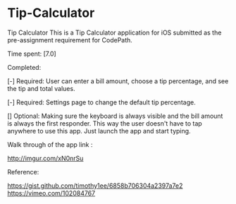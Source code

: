 # Tip-Calculator
Tip Calculator
This is a Tip Calculator application for iOS submitted as the pre-assignment requirement for CodePath.

Time spent: [7.0]

Completed:

[-] Required: User can enter a bill amount, choose a tip percentage, and see the tip and total values.

[-] Required: Settings page to change the default tip percentage.

[] Optional: Making sure the keyboard is always visible and the bill amount is always the first responder. This way the user doesn't have to tap anywhere to use this app. Just launch the app and start typing.

Walk through of the app link :

http://imgur.com/xN0nrSu

Reference:

https://gist.github.com/timothy1ee/6858b706304a2397a7e2
https://vimeo.com/102084767
